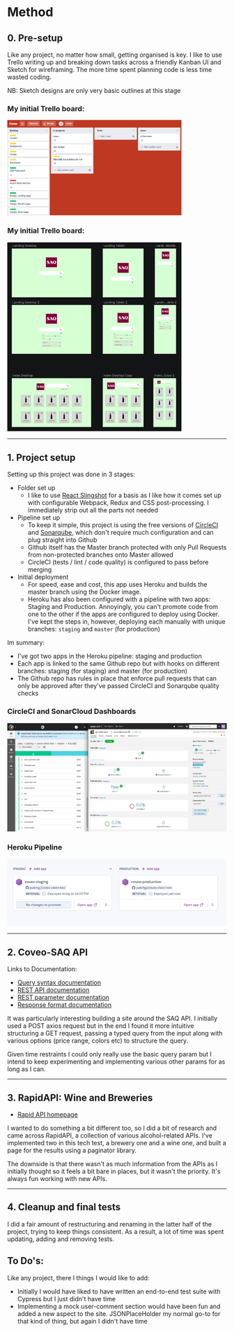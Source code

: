 # Method

## 0. Pre-setup

Like any project, no matter how small, getting organised is key. I like to use Trello writing up and breaking down tasks across a friendly Kanban UI and Sketch for wireframing. The more time spent planning code is less time wasted coding.

NB: Sketch designs are only very basic outlines at this stage

### My initial Trello board:

<img src="./readme_media/trello.png" width="400" alt="Trello">

### My initial Trello board:

<img src="./readme_media/sketch.png" width="400" alt="Trello">

---

## 1. Project setup

Setting up this project was done in 3 stages:

- Folder set up
  - I like to use [React Slingshot](https://github.com/coryhouse/react-slingshot) for a basis as I like how it comes set up with configurable Webpack, Redux and CSS post-processing. I immediately strip out all the parts not needed
- Pipeline set up
  - To keep it simple, this project is using the free versions of [CircleCI](https://circleci.com/) and [Sonarqube](https://sonarcloud.io/), which don't require much configuration and can plug straight into Github
  - Github itself has the Master branch protected with only Pull Requests from non-protected branches onto Master allowed
  - CircleCI (tests / lint / code quality) is configured to pass before merging
- Initial deployment
  - For speed, ease and cost, this app uses Heroku and builds the master branch using the Docker image.
  - Heroku has also been configured with a pipeline with two apps: Staging and Production. Annoyingly, you can't promote code from one to the other if the apps are configured to deploy using Docker. I've kept the steps in, however, deploying each manually with unique branches: `staging` and `master` (for production)

Im summary:

- I've got two apps in the Heroku pipeline: staging and production
- Each app is linked to the same Github repo but with hooks on different branches: staging (for staging) and master (for production)
- The Github repo has rules in place that enforce pull requests that can only be approved after they've passed CircleCI and Sonarqube quality checks

### CircleCI and SonarCloud Dashboards

![circleci-and-sonarcloud](./readme_media/circleci-and-sonarcloud.png)

### Heroku Pipeline

![heroku pipeline](./readme_media/heroku-pipeline.png)

---

## 2. Coveo-SAQ API

Links to Documentation:

- [Query syntax documentation](http://onlinehelp.coveo.com/en/ces/7.0/User/coveo_query_syntax_reference.htm)
- [REST API documentation](https://developers.coveo.com/display/public/SearchREST/Invoking+the+REST+Search+API)
- [REST parameter documentation](https://developers.coveo.com/display/SearchREST/Query+Parameters)
- [Response format documentation](https://developers.coveo.com/display/SearchREST/Query+Results)

It was particularly interesting building a site around the SAQ API. I initially used a POST axios request but in the end I found it more intuitive structuring a GET request, passing a typed query from the input along with various options (price range, colors etc) to structure the query. 

Given time restraints I could only really use the basic query param but I intend to keep experimenting and implementing various other params for as long as I can.

---

## 3. RapidAPI: Wine and Breweries

- [Rapid API homepage](https://rapidapi.com/collection/alcohol-brewery-api)

I wanted to do something a bit different too, so I did a bit of research and came across RapidAPI, a collection of various alcohol-related APIs. I've implemented two in this tech test, a brewery one and a wine one, and built a page for the results using a paginator library. 

The downside is that there wasn't as much information from the APIs as I initially thought so it feels a bit bare in places, but it wasn't the priority. It's always fun working with new APIs.

---

## 4. Cleanup and final tests

I did a fair amount of restructuring and renaming in the latter half of the project, trying to keep things consistent. As a result, a lot of time was spent updating, adding and removing tests. 

## To Do's:

Like any project, there I things I would like to add:

- Initially I would have liked to have written an end-to-end test suite with Cypress but I just didn't have time
- Implementing a mock user-comment section would have been fun and added a new aspect to the site. JSONPlaceHolder my normal go-to for that kind of thing, but again I didn't have time
